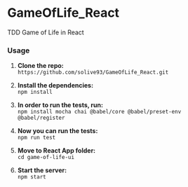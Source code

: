 # GameOfLife_React
TDD Game of Life in React

### Usage

1. **Clone the repo:** <br>
`https://github.com/solive93/GameOfLife_React.git`

2. **Install the dependencies:** <br>
`npm install`

3. **In order to run the tests, run:** <br>
`npm install mocha chai @babel/core @babel/preset-env @babel/register`

4. **Now you can run the tests:** <br>
`npm run test`

5. **Move to React App folder:** <br>
`cd game-of-life-ui`

6. **Start the server:** <br>
`npm start`

